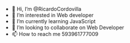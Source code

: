 - 👋 Hi, I’m @RicardoCordovilla
- 👀 I’m interested in Web developer
- 🌱 I’m currently learning JavaScript
- 💞️ I’m looking to collaborate on Web Developer
- 📫 How to reach me 593961777009

<!---
RicardoCordovilla/RicardoCordovilla is a ✨ special ✨ repository because its `README.md` (this file) appears on your GitHub profile.
You can click the Preview link to take a look at your changes.
--->
